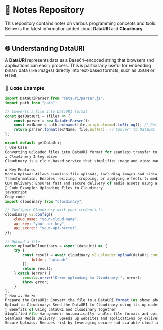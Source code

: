 

# 📒 Notes Repository

This repository contains notes on various programming concepts and tools. Below is the latest information added about **DataURI** and **Cloudinary**.

---

## 🌐 Understanding DataURI

A **DataURI** represents data as a Base64-encoded string that browsers and applications can easily process. This is particularly useful for embedding binary data (like images) directly into text-based formats, such as JSON or HTML.

### 📄 Code Example

```javascript
import DataUriParser from "datauri/parser.js";
import path from "path";

// Converts a file into DataURI format
const getDataUri = (file) => {
    const parser = new DataUriParser();
    const extName = path.extname(file.originalname).toString(); // Get file extension
    return parser.format(extName, file.buffer); // Convert to DataURI
};

export default getDataUri;
📌 Use Case
Converting uploaded files into DataURI format for seamless transfer to cloud services like Cloudinary.
☁️ Cloudinary Integration
Cloudinary is a cloud-based service that simplifies image and video management, including storage, transformation, and delivery. It’s particularly useful for optimizing and managing media assets in web applications.

⚙️ Key Features
Media Upload: Allows seamless file uploads, including images and videos.
Transformation: Enables resizing, cropping, or applying effects to media on the fly using simple URLs.
CDN Delivery: Ensures fast and secure delivery of media assets using a global Content Delivery Network (CDN).
📄 Code Example: Uploading Files to Cloudinary
javascript
Copy code
import cloudinary from "cloudinary";

// Configure Cloudinary with your credentials
cloudinary.v2.config({
    cloud_name: "your-cloud-name",
    api_key: "your-api-key",
    api_secret: "your-api-secret",
});

// Upload a file
const uploadToCloudinary = async (dataUri) => {
    try {
        const result = await cloudinary.v2.uploader.upload(dataUri.content, {
            folder: "uploads",
        });
        return result;
    } catch (error) {
        console.error("Error uploading to Cloudinary:", error);
        throw error;
    }
};
📌 How it Works
Prepare the DataURI: Convert the file to a DataURI format (as shown above).
Upload to Cloudinary: Send the DataURI to Cloudinary using its uploader API.
🚀 Benefits of Using DataURI and Cloudinary Together
Simplified File Management: Automatically handles file formats and optimizations.
Seamless Media Delivery: Speeds up websites and applications by delivering optimized media.
Secure Uploads: Reduces risk by leveraging secure and scalable cloud infrastructure.
